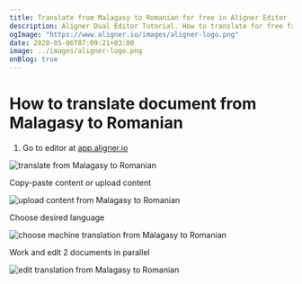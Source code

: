 ```yaml
---
title: Translate from Malagasy to Romanian for free in Aligner Editor
description: Aligner Dual Editor Tutorial. How to translate for free from Malagasy to Romanian. Aligner is multilingual document management platform. 
ogImage: "https://www.aligner.io/images/aligner-logo.png"
date: 2020-05-06T07:09:21+03:00
image: ../images/aligner-logo.png
onBlog: true
---
```


# How to translate document from Malagasy to Romanian

1. Go to editor at [app.aligner.io](https://app.aligner.io "Aligner App web page")

![translate from Malagasy to Romanian](../aligner-blank-editor.png "translate from Malagasy to Romanian")

Copy-paste content or upload content

![upload content from Malagasy to Romanian](../aligner-uploaded-document.png "upload content from Malagasy to Romanian")

Choose desired language

![choose machine translation from Malagasy to Romanian](../aligner-language-dropdown.png "choose machine translation from Malagasy to Romanian")

Work and edit 2 documents in parallel

![edit translation from Malagasy to Romanian](../aligner-double-sitded-editor.png "edit translation from Malagasy to Romanian")

